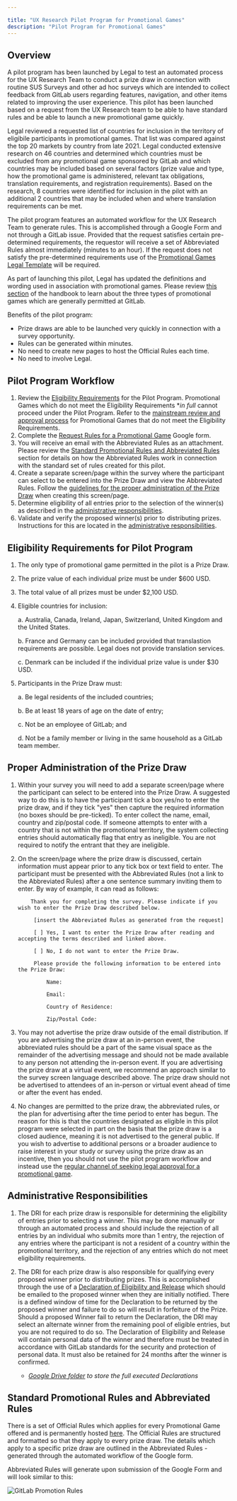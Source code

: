 ```yaml
---

title: "UX Research Pilot Program for Promotional Games"
description: "Pilot Program for Promotional Games"
---
```








## Overview

A pilot program has been launched by Legal to test an automated process for the UX Research Team to conduct a prize draw in connection with routine SUS Surveys and other ad hoc surveys which are intended to collect feedback from GitLab users regarding features, navigation, and other items related to improving the user experience. This pilot has been launched based on a request from the UX Research team to be able to have standard rules and be able to launch a new promotional game quickly.

Legal reviewed a requested list of countries for inclusion in the territory of eligibile participants in promotional games. That list was compared against the top 20 markets by country from late 2021. Legal conducted extensive research on 46 countries and determined which countries must be excluded from any promotional game sponsored by GitLab and which countries may be included based on several factors (prize value and type, how the promotional game is administered, relevant tax obligations, translation requirements, and registration requirements). Based on the research, 8 countries were identified for inclusion in the pilot with an additional 2 countries that may be included when and where translation requirements can be met.

The pilot program features an automated workflow for the UX Research Team to generate rules. This is accomplished through a Google Form and not through a GitLab issue. Provided that the request satisfies certain pre-determined requirements, the requestor will receive a set of Abbreviated Rules almost immediately (minutes to an hour). If the request does not satisfy the pre-determined requirements use of the [Promotional Games Legal Template](https://gitlab.com/gitlab-com/marketing/marketing-operations/-/issues/new?issuable_template=promotional_games_legal_template) will be required.  

As part of launching this pilot, Legal has updated the definitions and wording used in association with promotional games.  Please review [this section](https://about.gitlab.com/handbook/legal/marketing-collaboration/#promotional-games) of the handbook to learn about the three types of promotional games which are generally permitted at GitLab.

Benefits of the pilot program:
- Prize draws are able to be launched very quickly in connection with a survey opportunity.
- Rules can be generated within minutes.
- No need to create new pages to host the Official Rules each time.
- No need to involve Legal.

## Pilot Program Workflow

1. Review the [Eligibility Requirements](#eligibility-requirements-for-pilot-program) for the Pilot Program. Promotional Games which do not meet the Eligibility Requirements **in full* cannot proceed under the Pilot Program. Refer to the [mainstream review and approval process](https://about.gitlab.com/handbook/legal/marketing-collaboration/#promotional-games) for Promotional Games that do not meet the Eligibility Requirements.
1. Complete the [Request Rules for a Promotional Game](https://docs.google.com/forms/d/e/1FAIpQLSdVxpGQDt-lPKPIEuGaUnrR2F8F_wS43dVkmVs4ugoaGSNVqA/viewform?usp=sf_link) Google form.  
1. You will receive an email with the Abbreviated Rules as an attachment. Please review the [Standard Promotional Rules and Abbreviated Rules](#standard-promotional-rules-and-abbreviated-rules) section for details on how the Abbreviated Rules work in connection with the standard set of rules created for this pilot.
1. Create a separate screen/page within the survey where the participant can select to be entered into the Prize Draw and view the Abbreviated Rules. Follow the [guidelines for the proper administration of the Prize Draw](#proper-administration-of-the-prize-draw) when creating this screen/page.
1. Determine eligibility of all entries prior to the selection of the winner(s) as described in the [administrative responsibilities](#administrative-responsibilities).
1. Validate and verify the proposed winner(s) prior to distributing prizes. Instructions for this are located in the [administrative responsibilities](#administrative-responsibilities).



## Eligibility Requirements for Pilot Program

1. The only type of promotional game permitted in the pilot is a Prize Draw.
2. The prize value of each individual prize must be under $600 USD.
3. The total value of all prizes must be under $2,100 USD.
4. Eligible countries for inclusion:

    a.  Australia, Canada, Ireland, Japan, Switzerland, United Kingdom and the United States.

    b.  France and Germany can be included provided that translastion requirements are possible. Legal does not provide translation services.

    c.  Denmark can be included if the individual prize value is under $30 USD.

5. Participants in the Prize Draw must:

    a.  Be legal residents of the included countries;

    b.  Be at least 18 years of age on the date of entry;

    c.  Not be an employee of GitLab; and

    d.  Not be a family member or living in the same household as a GitLab team member.



## Proper Administration of the Prize Draw

1. Within your survey you will need to add a separate screen/page where the participant can select to be entered into the Prize Draw. A suggested way to do this is to have the participant tick a box yes/no to enter the prize draw, and if they tick "yes" then capture the required information (no boxes should be pre-ticked). To enter collect the name, email, country and zip/postal code. If someone attempts to enter with a country that is not within the promotional territory, the system collecting entries should automatically flag that entry as ineligible.  You are not required to notify the entrant that they are ineligible.

1. On the screen/page where the prize draw is discussed, certain information must appear prior to any tick box or text field to enter.  The participant must be presented with the Abbreviated Rules (not a link to the Abbreviated Rules) after a one sentence summary inviting them to enter. By way of example, it can read as follows:

           Thank you for completing the survey. Please indicate if you wish to enter the Prize Draw described below. 

            [insert the Abbreviated Rules as generated from the request]

            [ ] Yes, I want to enter the Prize Draw after reading and accepting the terms described and linked above.

            [ ] No, I do not want to enter the Prize Draw.

            Please provide the following information to be entered into the Prize Draw:

                Name:

                Email:

                Country of Residence:

                Zip/Postal Code:

1. You may not advertise the prize draw outside of the email distribution. If you are advertising the prize draw at an in-person event, the abbreviated rules should be a part of the same visual space as the remainder of the advertising message and should not be made available to any person not attending the in-person event. If you are advertising the prize draw at a virtual event, we recommend an approach similar to the survey screen language described above. The prize draw should not be advertised to attendees of an in-person or virtual event ahead of time or after the event has ended.

1. No changes are permitted to the prize draw, the abbreviated rules, or the plan for advertising after the time period to enter has begun. The reason for this is that the countries designated as eligible in this pilot program were selected in part on the basis that the prize draw is a closed audience, meaning it is not advertised to the general public. If you wish to advertise to additional persons or a broader audience to raise interest in your study or survey using the prize draw as an incentive, then you should not use the pilot program workflow and instead use the [regular channel of seeking legal approval for a promotional game](https://about.gitlab.com/handbook/legal/marketing-collaboration/#promotional-games).


## Administrative Responsibilities

1. The DRI for each prize draw is responsible for determining the eligibility of entries prior to selecting a winner. This may be done manually or through an automated process and should include the rejection of all entries by an individual who submits more than 1 entry, the rejection of any entries where the participant is not a resident of a country within the promotional territory, and the rejection of any entries which do not meet eligibility requirements.

2. The DRI for each prize draw is also responsible for qualifying every proposed winner prior to distributing prizes. This is accomplished through the use of a [Declaration of Eligibility and Release](https://drive.google.com/file/d/1LsYGszz9B8RYq-oCG46e6ubz9XTvDNk2/view?usp=sharing) which should be emailed to the proposed winner when they are initially notified. There is a defined window of time for the Declaration to be returned by the proposed winner and failure to do so will result in forfeiture of the Prize. Should a proposed Winner fail to return the Declaration, the DRI may select an alternate winner from the remaining pool of eligible entries, but you are not required to do so. The Declaration of Eligibility and Release will contain personal data of the winner and therefore must be treated in accordance with GitLab standards for the security and protection of personal data. It must also be retained for 24 months after the winner is confirmed.
    - *[Google Drive folder](https://drive.google.com/drive/folders/0AAQKT2RtdwgLUk9PVA) to store the full executed Declarations*


## Standard Promotional Rules and Abbreviated Rules

There is a set of Official Rules which applies for every Promotional Game offered and is permanently hosted [here](https://about.gitlab.com/handbook/legal/promotional-game-standard-rules/). The Official Rules are structured and formatted so that they apply to every prize draw. The details which apply to a specific prize draw are outlined in the Abbreviated Rules - generated through the automated workflow of the Google form.


Abbreviated Rules will generate upon submission of the Google Form and will look similar to this:

![GitLab Promotion Rules](/images/legal/q4-fy22-sus-sweepstakes.png)
